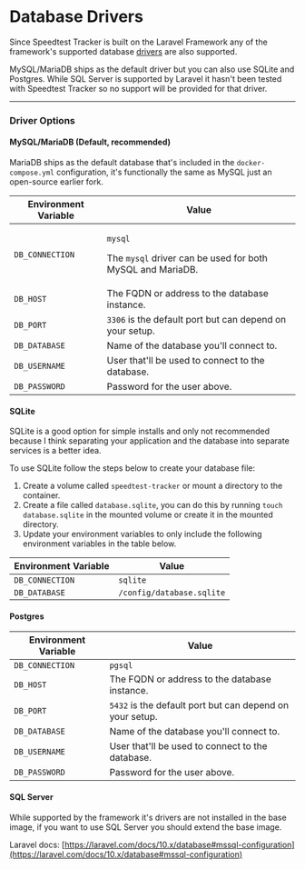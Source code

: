 # Database Drivers

Since Speedtest Tracker is built on the Laravel Framework any of the framework's supported database [drivers](https://laravel.com/docs/10.x/database#configuration) are also supported.

MySQL/MariaDB ships as the default driver but you can also use SQLite and Postgres. While SQL Server is supported by Laravel it hasn't been tested with Speedtest Tracker so no support will be provided for that driver.

***

### Driver Options

#### MySQL/MariaDB (Default, recommended)

MariaDB ships as the default database that's included in the `docker-compose.yml` configuration, it's functionally the same as MySQL just an open-source earlier fork.

| Environment Variable | Value                                                                                                          |
| -------------------- | -------------------------------------------------------------------------------------------------------------- |
| `DB_CONNECTION`      | <p><code>mysql</code>  </p><p></p><p>The <code>mysql</code> driver can be used for both MySQL and MariaDB.</p> |
| `DB_HOST`            | The FQDN or address to the database instance.                                                                  |
| `DB_PORT`            | `3306` is the default port but can depend on your setup.                                                       |
| `DB_DATABASE`        | Name of the database you'll connect to.                                                                        |
| `DB_USERNAME`        | User that'll be used to connect to the database.                                                               |
| `DB_PASSWORD`        | Password for the user above.                                                                                   |

#### SQLite

SQLite is a good option for simple installs and only not recommended because I think separating your application and the database into separate services is a better idea.

To use SQLite follow the steps below to create your database file:&#x20;

1. Create a volume called `speedtest-tracker` or mount a directory to the container.
2. Create a file called `database.sqlite`, you can do this by running `touch database.sqlite` in the mounted volume or create it in the mounted directory.
3. Update your environment variables to only include the following environment variables in the table below.

| Environment Variable | Value                     |
| -------------------- | ------------------------- |
| `DB_CONNECTION`      | `sqlite`                  |
| `DB_DATABASE`        | `/config/database.sqlite` |

#### Postgres

| Environment Variable | Value                                                    |
| -------------------- | -------------------------------------------------------- |
| `DB_CONNECTION`      | `pgsql`                                                  |
| `DB_HOST`            | The FQDN or address to the database instance.            |
| `DB_PORT`            | `5432` is the default port but can depend on your setup. |
| `DB_DATABASE`        | Name of the database you'll connect to.                  |
| `DB_USERNAME`        | User that'll be used to connect to the database.         |
| `DB_PASSWORD`        | Password for the user above.                             |

#### SQL Server

While supported by the framework it's drivers are not installed in the base image, if you want to use SQL Server you should extend the base image.

Laravel docs: [https://laravel.com/docs/10.x/database#mssql-configuration](https://laravel.com/docs/10.x/database#mssql-configuration)
